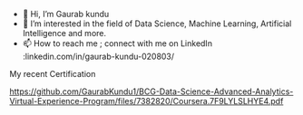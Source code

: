 - 👋 Hi, I’m Gaurab kundu
- 👀 I’m interested in the field of Data Science, Machine Learning, Artificial Intelligence and more.
- 📫 How to reach me ; connect with me on LinkedIn :linkedin.com/in/gaurab-kundu-020803/

My recent Certification

https://github.com/GaurabKundu1/BCG-Data-Science-Advanced-Analytics-Virtual-Experience-Program/files/7382820/Coursera.7F9LYLSLHYE4.pdf

<!---
GaurabKundu1/GaurabKundu1 is a ✨ special ✨ repository because its `README.md` (this file) appears on your GitHub profile.
You can click the Preview link to take a look at your changes.
--->
